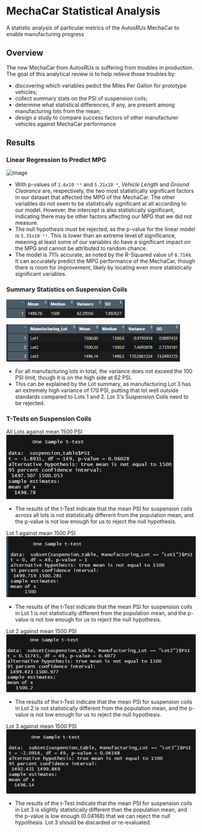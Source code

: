 # MechaCar Statistical Analysis
A statistic analysis of particular metrics of the AutosRUs MechaCar to enable manufacturing progress

## Overview

The new MechaCar from AutosRUs is suffering from troubles in production. The goal of this analytical review is to help relieve those troubles by:
 - discovering which variables pedict the Miles Per Gallon for prototype vehicles;
 - collect summary stats on the PSI of suspension coils;
 - determine what statistical differences, if any, are present among manufacturing lots from the mean;
 - design a study to compare success factors of other manufacturer vehicles against MechaCar performance

## Results

### Linear Regression to Predict MPG
![image](https://user-images.githubusercontent.com/100869713/178148598-8a3eb0b6-c056-449f-85fb-bf69145143b1.png)
 
 - With p-values of `2.6x10⁻¹²` and `5.21x10⁻⁸`, *Vehicle Length* and *Ground Clearance* are, respectively, the two most statistically significant factors in our dataset that affected the MPG of the MechaCar. The other variables do not seem to be statistically significant at all according to our model. However, the intercept is also statistically significant, indicating there may be other factors affecting our MPG that we did not measure.
 - The null hypothesis must be rejected, as the p-value for the linear model is `5.35x10⁻¹¹`. This is lower than an extreme level of significance, meaning at least some of our variables do have a significant impact on the MPG and cannot be attributed to random chance.
 - The model is 71% accurate, as noted by the R-Squared value of `0.7149`. It can accurately predict the MPG performance of the MechaCar, though there is room for improvement, likely by locating even more statistically significant variables.

### Summary Statistics on Suspension Coils
![image](Resources/2022-07-10-10-38-15.png)

![image](Resources/2022-07-10-10-40-46.png)

 - For all manufacturing lots in total, the variance does not exceed the 100 PSI limit, though it is on the high side at 62 PSI. 
 - This can be explained by the Lot summary, as manufacturing Lot 3 has an extremely high variance of 170 PSI, putting that lot well outside standards compared to Lots 1 and 2. Lot 3's Suspension Coils need to be rejected.

### T-Tests on Suspension Coils

All Lots against mean 1500 PSI
 ![image](Resources/2022-07-10-10-55-03.png)

 - The results of the t-Test indicate that the mean PSI for suspension coils across all lots is not statistically different from the population mean, and the p-value is not low enough for us to reject the null hypothesis.

Lot 1 against mean 1500 PSI
 ![image](Resources/2022-07-10-10-55-47.png)

 - The results of the t-Test indicate that the mean PSI for suspension coils in Lot 1 is not statistically different from the population mean, and the p-value is not low enough for us to reject the null hypothesis.

Lot 2 against mean 1500 PSI
 ![image](Resources/2022-07-10-10-56-16.png)

 - The results of the t-Test indicate that the mean PSI for suspension coils in Lot 2 is not statistically different from the population mean, and the p-value is not low enough for us to reject the null hypothesis.

Lot 3 against mean 1500 PSI
 ![image](Resources/2022-07-10-10-56-42.png)

 - The results of the t-Test indicate that the mean PSI for suspension coils in Lot 3 is slightly statistically different than the population mean, and the p-value is low enough (0.04168) that we can reject the null hypothesis. Lot 3 should be discarded or re-evaluated.

 